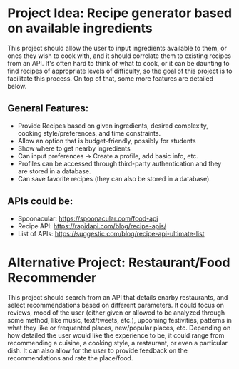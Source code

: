 # Project Idea: Recipe generator based on available ingredients

This project should allow the user to input ingredients available to them, or ones they wish to cook with, and it should correlate them to existing recipes from an API. It's often hard to think of what to cook, or it can be daunting to find recipes of appropriate levels of difficulty, so the goal of this project is to facilitate this process. On top of that, some more features are detailed below.


## General Features:
* Provide Recipes based on given ingredients, desired complexity, cooking style/preferences, and time constraints.
* Allow an option that is budget-friendly, possibly for students
* Show where to get nearby ingredients
* Can input preferences -> Create a profile, add basic info, etc.
* Profiles can be accessed through third-party authentication and they are stored in a database.
* Can save favorite recipes (they can also be stored in a database).

## APIs could be:
* Spoonacular: https://spoonacular.com/food-api
* Recipe API: https://rapidapi.com/blog/recipe-apis/
* List of APIs: https://suggestic.com/blog/recipe-api-ultimate-list


# Alternative Project: Restaurant/Food Recommender

This project should search from an API that details enarby restaurants, and select recommendations based on different parameters. It could focus on reviews, mood of the user (either given or allowed to be analyzed through some method, like music, text/tweets, etc.), upcoming festivities, patterns in what they like or frequented places, new/popular places, etc. Depending on how detailed the user would like the experience to be, it could range from recommending a cuisine, a cooking style, a restaurant, or even a particular dish. It can also allow for the user to provide feedback on the recommendations and rate the place/food.
